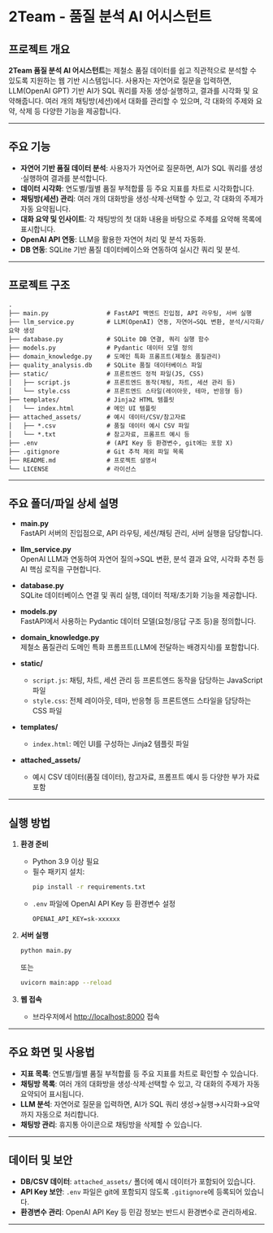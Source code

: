 # 2Team - 품질 분석 AI 어시스턴트

## 프로젝트 개요

**2Team 품질 분석 AI 어시스턴트**는 제철소 품질 데이터를 쉽고 직관적으로 분석할 수 있도록 지원하는 웹 기반 시스템입니다. 사용자는 자연어로 질문을 입력하면, LLM(OpenAI GPT) 기반 AI가 SQL 쿼리를 자동 생성·실행하고, 결과를 시각화 및 요약해줍니다. 여러 개의 채팅방(세션)에서 대화를 관리할 수 있으며, 각 대화의 주제와 요약, 삭제 등 다양한 기능을 제공합니다.

---

## 주요 기능

- **자연어 기반 품질 데이터 분석**: 사용자가 자연어로 질문하면, AI가 SQL 쿼리를 생성·실행하여 결과를 분석합니다.
- **데이터 시각화**: 연도별/월별 품질 부적합률 등 주요 지표를 차트로 시각화합니다.
- **채팅방(세션) 관리**: 여러 개의 대화방을 생성·삭제·선택할 수 있고, 각 대화의 주제가 자동 요약됩니다.
- **대화 요약 및 인사이트**: 각 채팅방의 첫 대화 내용을 바탕으로 주제를 요약해 목록에 표시합니다.
- **OpenAI API 연동**: LLM을 활용한 자연어 처리 및 분석 자동화.
- **DB 연동**: SQLite 기반 품질 데이터베이스와 연동하여 실시간 쿼리 및 분석.

---

## 프로젝트 구조

```
.
├── main.py                # FastAPI 백엔드 진입점, API 라우팅, 서버 실행
├── llm_service.py         # LLM(OpenAI) 연동, 자연어→SQL 변환, 분석/시각화/요약 생성
├── database.py            # SQLite DB 연결, 쿼리 실행 함수
├── models.py              # Pydantic 데이터 모델 정의
├── domain_knowledge.py    # 도메인 특화 프롬프트(제철소 품질관리)
├── quality_analysis.db    # SQLite 품질 데이터베이스 파일
├── static/                # 프론트엔드 정적 파일(JS, CSS)
│   ├── script.js          # 프론트엔드 동작(채팅, 차트, 세션 관리 등)
│   └── style.css          # 프론트엔드 스타일(레이아웃, 테마, 반응형 등)
├── templates/             # Jinja2 HTML 템플릿
│   └── index.html         # 메인 UI 템플릿
├── attached_assets/       # 예시 데이터/CSV/참고자료
│   ├── *.csv              # 품질 데이터 예시 CSV 파일
│   └── *.txt              # 참고자료, 프롬프트 예시 등
├── .env                   # (API Key 등 환경변수, git에는 포함 X)
├── .gitignore             # Git 추적 제외 파일 목록
├── README.md              # 프로젝트 설명서
└── LICENSE                # 라이선스
```

---

## 주요 폴더/파일 상세 설명

- **main.py**  
  FastAPI 서버의 진입점으로, API 라우팅, 세션/채팅 관리, 서버 실행을 담당합니다.

- **llm_service.py**  
  OpenAI LLM과 연동하여 자연어 질의→SQL 변환, 분석 결과 요약, 시각화 추천 등 AI 핵심 로직을 구현합니다.

- **database.py**  
  SQLite 데이터베이스 연결 및 쿼리 실행, 데이터 적재/초기화 기능을 제공합니다.

- **models.py**  
  FastAPI에서 사용하는 Pydantic 데이터 모델(요청/응답 구조 등)을 정의합니다.

- **domain_knowledge.py**  
  제철소 품질관리 도메인 특화 프롬프트(LLM에 전달하는 배경지식)를 포함합니다.

- **static/**  
  - `script.js`: 채팅, 차트, 세션 관리 등 프론트엔드 동작을 담당하는 JavaScript 파일
  - `style.css`: 전체 레이아웃, 테마, 반응형 등 프론트엔드 스타일을 담당하는 CSS 파일

- **templates/**  
  - `index.html`: 메인 UI를 구성하는 Jinja2 템플릿 파일

- **attached_assets/**  
  - 예시 CSV 데이터(품질 데이터), 참고자료, 프롬프트 예시 등 다양한 부가 자료 포함

---

## 실행 방법

1. **환경 준비**
   - Python 3.9 이상 필요
   - 필수 패키지 설치:  
     ```bash
     pip install -r requirements.txt
     ```
   - `.env` 파일에 OpenAI API Key 등 환경변수 설정  
     ```env
     OPENAI_API_KEY=sk-xxxxxx
     ```

2. **서버 실행**
   ```bash
   python main.py
   ```
   또는
   ```bash
   uvicorn main:app --reload
   ```

3. **웹 접속**
   - 브라우저에서 [http://localhost:8000](http://localhost:8000) 접속

---

## 주요 화면 및 사용법

- **지표 목록**: 연도별/월별 품질 부적합률 등 주요 지표를 차트로 확인할 수 있습니다.
- **채팅방 목록**: 여러 개의 대화방을 생성·삭제·선택할 수 있고, 각 대화의 주제가 자동 요약되어 표시됩니다.
- **LLM 분석**: 자연어로 질문을 입력하면, AI가 SQL 쿼리 생성→실행→시각화→요약까지 자동으로 처리합니다.
- **채팅방 관리**: 휴지통 아이콘으로 채팅방을 삭제할 수 있습니다.

---

## 데이터 및 보안

- **DB/CSV 데이터**: `attached_assets/` 폴더에 예시 데이터가 포함되어 있습니다.
- **API Key 보안**: `.env` 파일은 git에 포함되지 않도록 `.gitignore`에 등록되어 있습니다.
- **환경변수 관리**: OpenAI API Key 등 민감 정보는 반드시 환경변수로 관리하세요.

---
